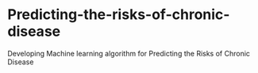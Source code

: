 # Predicting-the-risks-of-chronic-disease
Developing Machine learning algorithm for Predicting the Risks of Chronic Disease

